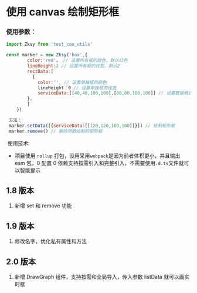# 使用 canvas 绘制矩形框

### 使用参数：

```js
import Zksy from 'test_cao_utils'

const marker = new Zksy('box',{
    	color:'red'， // 设置所有框的颜色，默认红色
    	lineHeight:2 // 设置所有框的线宽，默认2
        rectData:[
          {
    		color:'', // 设置单独框的颜色
    		lineHeight：0 // 设置单独框的线宽
            serviceData:[[40,40,100,100],[80,80,100,100]] // 设置数据格式[[x坐标，y坐标，宽，高]]
        },
        ]
    })

 方法：
 marker.setData([{serviceData:[[120,120,100,100]]}]) // 绘制矩形框
 marker.remove() // 删除所欲绘制的矩形框
```

​ 使用技术:

- 项目使用 `rollup` 打包，没用采用`webpack`是因为前者体积更小，并且输出 esm 包，0 配置 0 依赖支持按需引入和完整引入，不需要使用`.d.ts`文件就可以智能提示

## 1.8 版本

1.  新增 set 和 remove 功能

## 1.9 版本

1.  修改名字，优化私有属性和方法

## 2.0 版本

1.  新增 DrawGraph 组件，支持按需和全局导入，传入参数 listData 就可以画实时框
